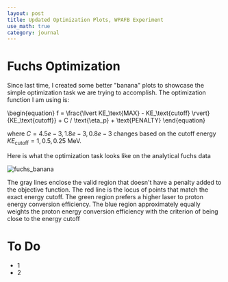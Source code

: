 ```yaml
---
layout: post
title: Updated Optimization Plots, WPAFB Experiment
use_math: true
category: journal
---
```


# Fuchs Optimization

Since last time, I created some better "banana" plots to showcase the simple optimization task we are trying to accomplish. The optimization function I am using is: 

\begin{equation}
f = \frac{\lvert KE_\text{MAX} - KE_\text{cutoff} \rvert}{KE_\text{cutoff}} + C / \text{\eta_p} + \text{PENALTY}
\end{equation}

where $C = {4.5e-3, 1.8e-3, 0.8e-3}$ changes based on the cutoff energy $KE_\text{cutoff} = {1, 0.5, 0.25}$ MeV.

Here is what the optimization task looks like on the analytical fuchs data

![fuchs_banana](https://github.com/ronak-n-desai/ronak-n-desai.github.io/assets/98538788/fc366076-1feb-4491-8093-891daa933081)

The gray lines enclose the valid region that doesn't have a penalty added to the objective function. The red line is the locus of points that match the exact energy cutoff. The green region prefers a higher laser to proton energy conversion efficiency.
The blue region approximately equally weights the proton energy conversion efficiency with the criterion of being close to the energy cutoff


# To Do
- 1
- 2



